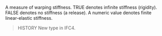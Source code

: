 A measure of warping stiffness. TRUE denotes infinite stiffness (rigidity). FALSE denotes no stiffness (a release). A numeric value denotes finite linear-elastic stiffness.

<!-- end of short definition -->


> HISTORY New type in IFC4.

